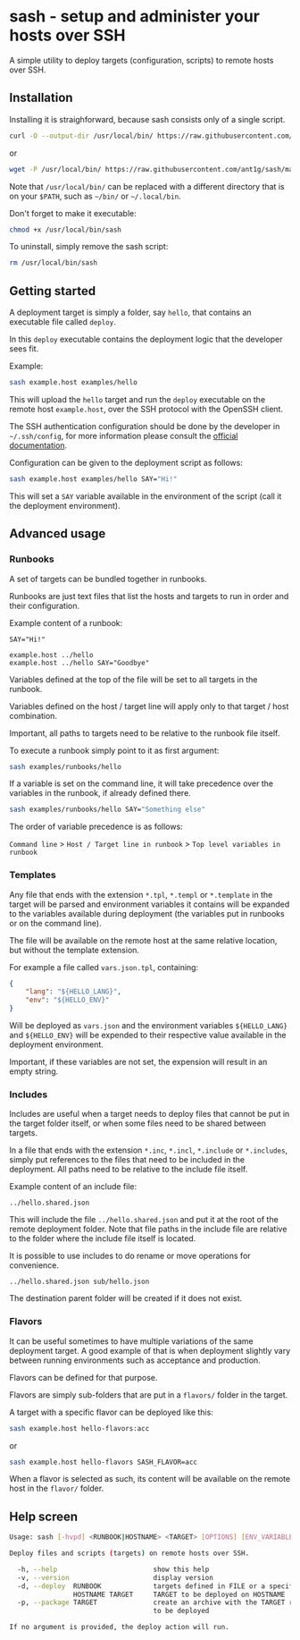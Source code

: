 # sash - setup and administer your hosts over SSH

A simple utility to deploy targets (configuration, scripts) to remote hosts over SSH.

## Installation

Installing it is straighforward, because sash consists only of a single script.

```bash
curl -O --output-dir /usr/local/bin/ https://raw.githubusercontent.com/ant1g/sash/master/sash
```
or
```bash
wget -P /usr/local/bin/ https://raw.githubusercontent.com/ant1g/sash/master/sash
```

Note that `/usr/local/bin/` can be replaced with a different directory that is on your `$PATH`, such as `~/bin/` or `~/.local/bin`.

Don't forget to make it executable:
```bash
chmod +x /usr/local/bin/sash
```

To uninstall, simply remove the sash script:
```bash
rm /usr/local/bin/sash
```

## Getting started

A deployment target is simply a folder, say `hello`, that contains an executable file called `deploy`.

In this `deploy` executable contains the deployment logic that the developer sees fit.

Example:
```bash
sash example.host examples/hello
```

This will upload the `hello` target and run the `deploy` executable on the remote host `example.host`, over the SSH protocol with the OpenSSH client.

The SSH authentication configuration should be done by the developer in `~/.ssh/config`, for more information please consult the [official documentation](https://www.ssh.com/academy/ssh/config).

Configuration can be given to the deployment script as follows:
```bash
sash example.host examples/hello SAY="Hi!"
```

This will set a `SAY` variable available in the environment of the script (call it the deployment environment).

## Advanced usage

### Runbooks

A set of targets can be bundled together in runbooks.

Runbooks are just text files that list the hosts and targets to run in order and their configuration.

Example content of a runbook:
```
SAY="Hi!"

example.host ../hello
example.host ../hello SAY="Goodbye"
```

Variables defined at the top of the file will be set to all targets in the runbook.

Variables defined on the host / target line will apply only to that target / host combination.

Important, all paths to targets need to be relative to the runbook file itself.

To execute a runbook simply point to it as first argument:
```bash
sash examples/runbooks/hello
```

If a variable is set on the command line, it will take precedence over the variables in the runbook, if already defined there.

```bash
sash examples/runbooks/hello SAY="Something else"
```

The order of variable precedence is as follows:

`Command line` > `Host / Target line in runbook` > `Top level variables in runbook`

### Templates

Any file that ends with the extension `*.tpl`, `*.templ` or `*.template` in the target will be parsed and environment variables it contains will be expanded to the variables available during deployment (the variables put in runbooks or on the command line).

The file will be available on the remote host at the same relative location, but without the template extension.

For example a file called `vars.json.tpl`, containing:
```json
{
    "lang": "${HELLO_LANG}",
    "env": "${HELLO_ENV}"
}
```

Will be deployed as `vars.json` and the environment variables `${HELLO_LANG}` and `${HELLO_ENV}` will be expended to their respective value available in the deployment environment.

Important, if these variables are not set, the expension will result in an empty string.

### Includes

Includes are useful when a target needs to deploy files that cannot be put in the target folder itself, or when some files need to be shared between targets.

In a file that ends with the extension `*.inc`, `*.incl`, `*.include` or `*.includes`, simply put references to the files that need to be included in the deployment. All paths need to be relative to the include file itself.

Example content of an include file:
```
../hello.shared.json
```

This will include the file `../hello.shared.json` and put it at the root of the remote deployment folder.
Note that file paths in the include file are relative to the folder where the include file itself is located.

It is possible to use includes to do rename or move operations for convenience.
```
../hello.shared.json sub/hello.json
```

The destination parent folder will be created if it does not exist.

### Flavors

It can be useful sometimes to have multiple variations of the same deployment target. A good example of that is when deployment slightly vary between running environments such as acceptance and production.

Flavors can be defined for that purpose.

Flavors are simply sub-folders that are put in a `flavors/` folder in the target.

A target with a specific flavor can be deployed like this:
```bash
sash example.host hello-flavors:acc
```
or
```bash
sash example.host hello-flavors SASH_FLAVOR=acc
```

When a flavor is selected as such, its content will be available on the remote host in the `flavor/` folder.

## Help screen

```bash
Usage: sash [-hvpd] <RUNBOOK|HOSTNAME> <TARGET> [OPTIONS] [ENV_VARIABLES]

Deploy files and scripts (targets) on remote hosts over SSH.

  -h, --help                        show this help
  -v, --version                     display version
  -d, --deploy  RUNBOOK             targets defined in FILE or a specific
                HOSTNAME TARGET     TARGET to be deployed on HOSTNAME
  -p, --package TARGET              create an archive with the TARGET ready
                                    to be deployed

If no argument is provided, the deploy action will run.
```

